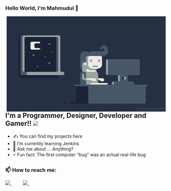 ### Hello World, I'm Mahmudul  👋

 <img align="right" alt="GIF" src="https://github.com/mhasan213/mhasan213/blob/main/code.gif?raw=true" width="500" height="300" />


## I'm a Programmer, Designer, Developer and Gamer!! <img src="https://media.giphy.com/media/WQfOqmNxHLSdu258VJ/giphy.gif?cid=ecf05e47wxqef5ki2l1kcqm9k0ugx0ocjgg4ntlk36ep2m56&rid=giphy.gif&ct=s" width="30">
- ✍ You can find my projects here 
- 🌱 I’m currently learning Jenkins
- 💬 Ask me about ... Anything?
- ⚡ Fun fact: The first computer “bug” was an actual real-life bug

<h3>📫 How to reach me:</h3>
<a href="mailto:m.h.shihab09@gmail.com"> <img src="https://img.icons8.com/fluent/48/000000/gmail.png" width="3.5%"/> </a>&nbsp;&nbsp;&nbsp;&nbsp;&nbsp;&nbsp;&nbsp;&nbsp;
<a href="https://linkedin.com/in/mahmudul-hasan9"> <img src="https://cdn.jsdelivr.net/npm/simple-icons@v3/icons/linkedin.svg" width="3.5%"/> </a>&nbsp;&nbsp;&nbsp;&nbsp;&nbsp;&nbsp;&nbsp;&nbsp;
<br />

[linkedin]: https://linkedin.com/in/mahmudul-hasan9
[e-mail]: m.h.shihab09@gmail.com
